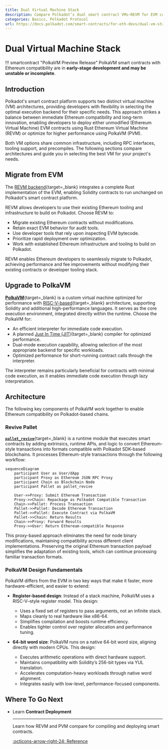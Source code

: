 ```yaml
---
title: Dual Virtual Machine Stack
description: Compare Polkadot’s dual smart contract VMs—REVM for EVM compatibility and PolkaVM for RISC-V performance, flexibility, and efficiency.
categories: Basics, Polkadot Protocol
url: https://docs.polkadot.com/smart-contracts/for-eth-devs/dual-vm-stack/
---
```


# Dual Virtual Machine Stack

!!! smartcontract "PolkaVM Preview Release"
    PolkaVM smart contracts with Ethereum compatibility are in **early-stage development and may be unstable or incomplete**.
## Introduction

Polkadot's smart contract platform supports two distinct virtual machine (VM) architectures, providing developers with flexibility in selecting the optimal execution backend for their specific needs. This approach strikes a balance between immediate Ethereum compatibility and long-term innovation, enabling developers to deploy either unmodified (Ethereum Virtual Machine) EVM contracts using Rust Ethereum Virtual Machine (REVM) or optimize for higher performance using PolkaVM (PVM).

Both VM options share common infrastructure, including RPC interfaces, tooling support, and precompiles. The following sections compare architectures and guide you in selecting the best VM for your project's needs.

## Migrate from EVM

The [REVM backend](https://github.com/bluealloy/revm){target=\_blank} integrates a complete Rust implementation of the EVM, enabling Solidity contracts to run unchanged on Polkadot's smart contract platform.

REVM allows developers to use their existing Ethereum tooling and infrastructure to build on Polkadot. Choose REVM to:

- Migrate existing Ethereum contracts without modifications.
- Retain exact EVM behavior for audit tools. 
- Use developer tools that rely upon inspecting EVM bytecode.
- Prioritize rapid deployment over optimization.
- Work with established Ethereum infrastructure and tooling to build on Polkadot.

REVM enables Ethereum developers to seamlessly migrate to Polkadot, achieving performance and fee improvements without modifying their existing contracts or developer tooling stack.

## Upgrade to PolkaVM

[**PolkaVM**](https://github.com/paritytech/polkavm){target=\_blank} is a custom virtual machine optimized for performance with [RISC-V-based](https://en.wikipedia.org/wiki/RISC-V){target=\_blank} architecture, supporting Solidity and additional high-performance languages. It serves as the core execution environment, integrated directly within the runtime. Choose the PolkaVM for:

- An efficient interpreter for immediate code execution.
- A planned [Just In Time (JIT)](https://en.wikipedia.org/wiki/Just-in-time_compilation){target=\_blank} compiler for optimized performance.
- Dual-mode execution capability, allowing selection of the most appropriate backend for specific workloads.
- Optimized performance for short-running contract calls through the interpreter.

The interpreter remains particularly beneficial for contracts with minimal code execution, as it enables immediate code execution through lazy interpretation.

## Architecture

The following key components of PolkaVM work together to enable Ethereum compatibility on Polkadot-based chains. 

### Revive Pallet

[**`pallet_revive`**](https://paritytech.github.io/polkadot-sdk/master/pallet_revive/index.html){target=\_blank} is a runtime module that executes smart contracts by adding extrinsics, runtime APIs, and logic to convert Ethereum-style transactions into formats compatible with Polkadot SDK-based blockchains. It processes Ethereum-style transactions through the following workflow:

```mermaid
sequenceDiagram
    participant User as User/dApp
    participant Proxy as Ethereum JSON RPC Proxy
    participant Chain as Blockchain Node
    participant Pallet as pallet_revive
    
    User->>Proxy: Submit Ethereum Transaction
    Proxy->>Chain: Repackage as Polkadot Compatible Transaction
    Chain->>Pallet: Process Transaction
    Pallet->>Pallet: Decode Ethereum Transaction
    Pallet->>Pallet: Execute Contract via PolkaVM
    Pallet->>Chain: Return Results
    Chain->>Proxy: Forward Results
    Proxy->>User: Return Ethereum-compatible Response
```

This proxy-based approach eliminates the need for node binary modifications, maintaining compatibility across different client implementations. Preserving the original Ethereum transaction payload simplifies the adaptation of existing tools, which can continue processing familiar transaction formats.

### PolkaVM Design Fundamentals

PolkaVM differs from the EVM in two key ways that make it faster, more hardware-efficient, and easier to extend:

- **Register-based design**: Instead of a stack machine, PolkaVM uses a RISC-V–style register model. This design:

    - Uses a fixed set of registers to pass arguments, not an infinite stack.
    - Maps cleanly to real hardware like x86-64.
    - Simplifies compilation and boosts runtime efficiency.
    - Enables tighter control over register allocation and performance tuning.

- **64-bit word size**: PolkaVM runs on a native 64-bit word size, aligning directly with modern CPUs. This design:

    - Executes arithmetic operations with direct hardware support.
    - Maintains compatibility with Solidity’s 256-bit types via YUL translation.
    - Accelerates computation-heavy workloads through native word alignment.
    - Integrates easily with low-level, performance-focused components.

## Where To Go Next

<div class="grid cards" markdown>

-   <span class="badge learn">Learn</span> __Contract Deployment__

    ---

    Learn how REVM and PVM compare for compiling and deploying smart contracts.

    [:octicons-arrow-right-24: Reference](/smart-contracts/for-eth-devs/contract-deployment/)

</div>
